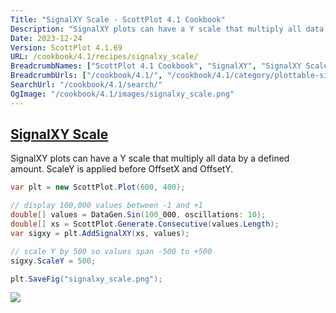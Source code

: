 ```yaml
---
Title: "SignalXY Scale - ScottPlot 4.1 Cookbook"
Description: "SignalXY plots can have a Y scale that multiply all data by a defined amount. ScaleY is applied before OffsetX and OffsetY."
Date: 2023-12-24
Version: ScottPlot 4.1.69
URL: /cookbook/4.1/recipes/signalxy_scale/
BreadcrumbNames: ["ScottPlot 4.1 Cookbook", "SignalXY", "SignalXY Scale"]
BreadcrumbUrls: ["/cookbook/4.1/", "/cookbook/4.1/category/plottable-signalxy", "/cookbook/4.1/recipes/signalxy_scale/"]
SearchUrl: "/cookbook/4.1/search/"
OgImage: "/cookbook/4.1/images/signalxy_scale.png"
---
```


<h2><a id='signalxy-scale' href='/cookbook/4.1/recipes/signalxy_scale/'>SignalXY Scale</a></h2>

SignalXY plots can have a Y scale that multiply all data by a defined amount. ScaleY is applied before OffsetX and OffsetY.

```cs
var plt = new ScottPlot.Plot(600, 400);

// display 100,000 values between -1 and +1
double[] values = DataGen.Sin(100_000, oscillations: 10);
double[] xs = ScottPlot.Generate.Consecutive(values.Length);
var sigxy = plt.AddSignalXY(xs, values);

// scale Y by 500 so values span -500 to +500
sigxy.ScaleY = 500;

plt.SaveFig("signalxy_scale.png");
```

<img src='../../images/signalxy_scale.png' class='d-block mx-auto my-5' />


